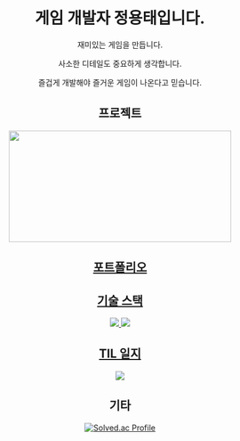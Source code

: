 <div align=center>

# 게임 개발자 정용태입니다.

재미있는 게임을 만듭니다.

사소한 디테일도 중요하게 생각합니다.

즐겁게 개발해야 즐거운 게임이 나온다고 믿습니다.

## 프로젝트

<a href="https://far-diagnostic-40e.notion.site/COUNTRY-HERO-eceec0f4ae5041a28fc7a79ad1f8d83f?pvs=4" target="_blank"><img src="https://github.com/YongTaeJ/YongTaeJ/assets/149345676/aec6a5ae-8bb6-46b7-8f39-e3e5eebce893.png" width="400" height="200"/>

## 포트폴리오

## 기술 스택

<img src="https://img.shields.io/badge/Unity-000000?style=plastic&logo=Unity&logoColor=FFFFFF"/>
<img src="https://img.shields.io/badge/C%23-512BD4?style=plastic&logo=Csharp&logoColor=FFFFFF"/>

## TIL 일지
<a href="https://blog.naver.com/g_o_robot" target="_blank"><img src="https://img.shields.io/badge/Blog-03C75A?style=plastic&logo=Naver&logoColor=FFFFFF"/></a>

## 기타

[![Solved.ac Profile](http://mazassumnida.wtf/api/generate_badge?boj=gomdollee)](https://solved.ac/gomdollee)<br/>

</div>
